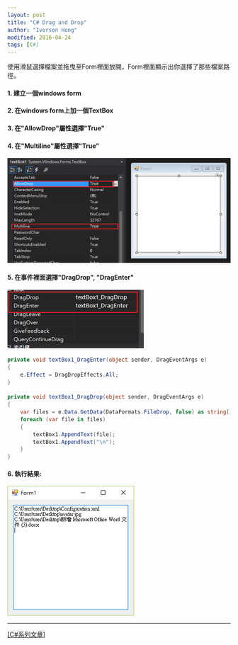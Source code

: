 ```yaml
---
layout: post
title: "C# Drag and Drop"
author: "Iverson Hong"
modified: 2016-04-24
tags: [C#]
---
```


使用滑鼠選擇檔案並拖曳至Form裡面放開，Form裡面顯示出你選擇了那些檔案路徑。

#### 1. 建立一個windows form

#### 2. 在windows form上加一個TextBox

#### 3. 在"**AllowDrop**"屬性選擇"**True**"

#### 4. 在"**Multiline**"屬性選擇"**True**"

![](..\images\postImage\CSharp_Drag_and_Drop\001.png)

#### 5. 在事件裡面選擇"**DragDrop**", "**DragEnter**"

![](..\images\postImage\CSharp_Drag_and_Drop\002.png)

~~~csharp
private void textBox1_DragEnter(object sender, DragEventArgs e)
{
    e.Effect = DragDropEffects.All;
}

private void textBox1_DragDrop(object sender, DragEventArgs e)
{
    var files = e.Data.GetData(DataFormats.FileDrop, false) as string[];
    foreach (var file in files)
    {
        textBox1.AppendText(file);
        textBox1.AppendText("\n");
    }
}
~~~

#### 6. 執行結果:

![](..\images\postImage\CSharp_Drag_and_Drop\003.png)

----------

[[C#系列文章]](http://yu-qiao-hong.github.io/tags/#C#)